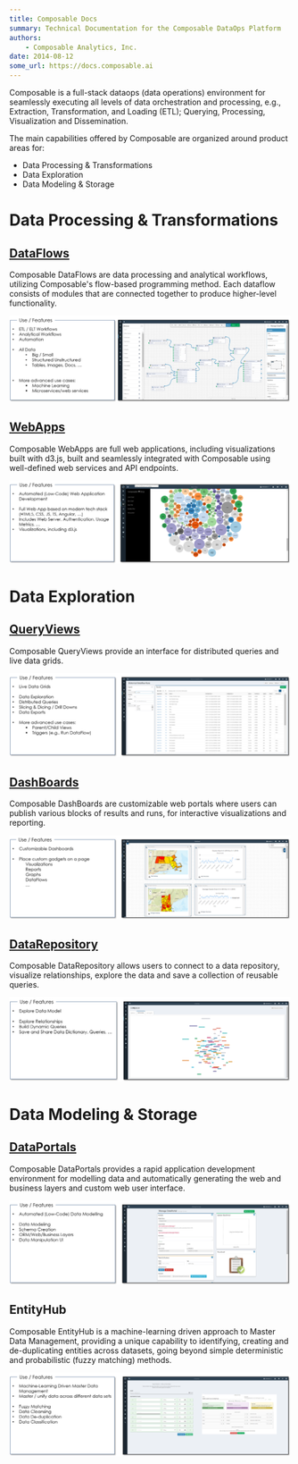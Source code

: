 ```yaml
---
title: Composable Docs
summary: Technical Documentation for the Composable DataOps Platform
authors:
    - Composable Analytics, Inc.
date: 2014-08-12
some_url: https://docs.composable.ai
---
```


Composable is a full-stack dataops (data operations) environment for seamlessly executing all levels of data orchestration and processing, e.g., Extraction, Transformation, and Loading (ETL); Querying, Processing, Visualization and Dissemination.

The main capabilities offered by Composable are organized around product areas for:

- Data Processing & Transformations
- Data Exploration
- Data Modeling & Storage

# Data Processing & Transformations

## [DataFlows](../DataFlows/01.Overview.md)

Composable DataFlows are data processing and analytical workflows, utilizing Composable's flow-based programming method. Each dataflow consists of modules that are connected together to produce higher-level functionality.

![Composable DataFlows](img/02.04.DataFlows.png)

## [WebApps](../WebApps/01.Overview.md)

Composable WebApps are full web applications, including visualizations built with d3.js, built and seamlessly integrated with Composable using well-defined web services and API endpoints.

![Composable WebApps](img/02.04.WebApps.png)

# Data Exploration

## [QueryViews](../QueryViews/01.Overview.md)

Composable QueryViews provide an interface for distributed queries and live data grids. 

![Composable QueryViews](img/02.04.QueryViews.png)

## [DashBoards](../DashBoards/01.Overview.md)

Composable DashBoards are customizable web portals where users can publish various blocks of results and runs, for interactive visualizations and reporting.

![Composable DashBoards](img/02.04.DashBoards.png)

## [DataRepository](../DataRepository/01.Overview.md)

Composable DataRepository allows users to connect to a data repository, visualize relationships, explore the data and save a collection of reusable queries.

![Composable DataExplorer](img/02.04.DataExplorer.png)

# Data Modeling & Storage

## [DataPortals](../DataPortals/01.Overview.md)

Composable DataPortals provides a rapid application development environment for modelling data and automatically generating the web and business layers and custom web user interface.

![Composable DataPortals](img/02.04.DataPortals.png)

## EntityHub

Composable EntityHub is a machine-learning driven approach to Master Data Management, providing a unique capability to identifying, creating and de-duplicating entities across datasets, going beyond simple deterministic and probabilistic (fuzzy matching) methods.

![Composable EntityHub](img/02.04.EntityHub.png)
